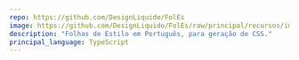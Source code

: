 ```yaml
---
repo: https://github.com/DesignLiquido/FolEs
image: https://github.com/DesignLiquido/FolEs/raw/principal/recursos/imagens/icone-foles.png
description: "Folhas de Estilo em Português, para geração de CSS."
principal_language: TypeScript
---
```

